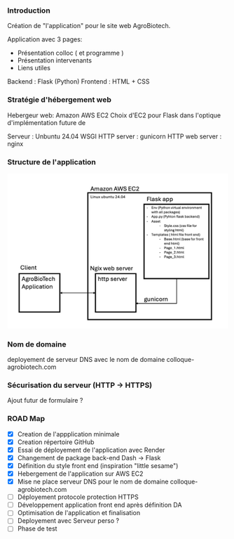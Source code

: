 ### Introduction 
Création de "l'application" pour le site web AgroBiotech.

Application avec 3 pages:
- Présentation colloc ( et programme )
- Présentation intervenants
- Liens utiles

Backend : Flask (Python)
Frontend : HTML + CSS

### Stratégie d'hébergement web 
Hebergeur web: Amazon AWS EC2 
Choix d'EC2 pour Flask dans l'optique d'implémentation future de 

Serveur : Unbuntu 24.04
WSGI HTTP server : gunicorn 
HTTP web server : nginx

### Structure de l'application 

![image info](./Documents/figure_structure_app.png)



### Nom de domaine
deployement de serveur DNS avec le nom de domaine colloque-agrobiotech.com 

### Sécurisation du serveur (HTTP -> HTTPS)


Ajout futur de formulaire ? 

### ROAD Map
- [x] Creation de l'appplication minimale
- [x] Creation répertoire GitHub
- [x] Essai de déployement de l'application avec Render
- [x] Changement de package back-end Dash -> Flask
- [x] Définition du style front end (inspiration "little sesame")
- [x] Hebergement de l'application sur AWS EC2
- [x] Mise ne place serveur DNS pour le nom de domaine colloque-agrobiotech.com 
- [ ] Déployement protocole protection HTTPS 
- [ ] Développement application front end après définition DA
- [ ] Optimisation de l'application et finalisation
- [ ] Deployement avec Serveur perso ?
- [ ] Phase de test
